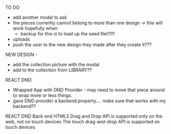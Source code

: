 TO DO
- add another modal to ask 
- the pieces currently cannot belong to more than one design -> this will work hopefully when 
    - backup for this is to load up the seed file!!!!!!
- uploads
- push the user to the new design they made after they create it???

NEW DESIGN - 
- add the collection picture with the modal 
- add to the collection from LIBRARY??



REACT DND:

- Wrapped App with DND Provider - may need to move that piece around to wrap more or less things. 
- gave DND provider a backend property.... make sure that works with my backend??

REACT DND Back end
HTML5 Drag and Drop API is supported only on the web, not on touch devices
The touch drag-and-drop API is supported on touch devices







